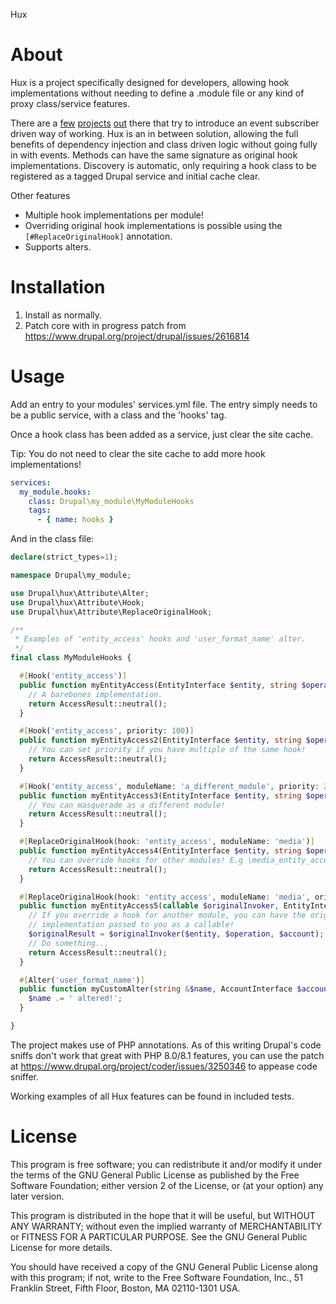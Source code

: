 Hux

# About

Hux is a project specifically designed for developers, allowing hook
implementations without needing to define a .module file or any kind of proxy
class/service features.

There are a [few][project-hook_event_dispatcher] [projects][project-hooks] 
[out][project-entity_events] there that try to introduce an event subscriber
driven way of working. 
Hux is an in between solution, allowing the full benefits of dependency
injection and class driven logic without going fully in with events. 
Methods can have the same signature as original hook implementations.
Discovery is automatic, only requiring a hook class to be registered as a
tagged Drupal service and initial cache clear.

Other features

 - Multiple hook implementations per module!
 - Overriding original hook implementations is possible using the
   `[#ReplaceOriginalHook]` annotation.
 - Supports alters.

# Installation

 1. Install as normally.
 2. Patch core with in progress patch from
    https://www.drupal.org/project/drupal/issues/2616814

# Usage

Add an entry to your modules' services.yml file. The entry simply needs to be a
public service, with a class and the 'hooks' tag.

Once a hook class has been added as a service, just clear the site cache. 

Tip: You do not need to clear the site cache to add more hook implementations!

```yaml
services:
  my_module.hooks:
    class: Drupal\my_module\MyModuleHooks
    tags:
      - { name: hooks }
```

And in the class file:

```php
declare(strict_types=1);

namespace Drupal\my_module;

use Drupal\hux\Attribute\Alter;
use Drupal\hux\Attribute\Hook;
use Drupal\hux\Attribute\ReplaceOriginalHook;

/**
 * Examples of 'entity_access' hooks and 'user_format_name' alter.
 */
final class MyModuleHooks {

  #[Hook('entity_access')]
  public function myEntityAccess(EntityInterface $entity, string $operation, AccountInterface $account): AccessResult {
    // A barebones implementation.
    return AccessResult::neutral();
  }

  #[Hook('entity_access', priority: 100)]
  public function myEntityAccess2(EntityInterface $entity, string $operation, AccountInterface $account): AccessResult {
    // You can set priority if you have multiple of the same hook!
    return AccessResult::neutral();
  }

  #[Hook('entity_access', moduleName: 'a_different_module', priority: 200)]
  public function myEntityAccess3(EntityInterface $entity, string $operation, AccountInterface $account): AccessResult {
    // You can masquerade as a different module!
    return AccessResult::neutral();
  }

  #[ReplaceOriginalHook(hook: 'entity_access', moduleName: 'media')]
  public function myEntityAccess4(EntityInterface $entity, string $operation, AccountInterface $account): AccessResult {
    // You can override hooks for other modules! E.g \media_entity_access()
    return AccessResult::neutral();
  }

  #[ReplaceOriginalHook(hook: 'entity_access', moduleName: 'media', originalInvoker: TRUE)]
  public function myEntityAccess5(callable $originalInvoker, EntityInterface $entity, string $operation, AccountInterface $account): AccessResult {
    // If you override a hook for another module, you can have the original
    // implementation passed to you as a callable!
    $originalResult = $originalInvoker($entity, $operation, $account);
    // Do something...
    return AccessResult::neutral();
  }

  #[Alter('user_format_name')]
  public function myCustomAlter(string &$name, AccountInterface $account): void {
    $name .= ' altered!'; 
  }

}
```

The project makes use of PHP annotations. As of this writing Drupal's code
sniffs don't work that great with PHP 8.0/8.1 features, you can use the patch
at https://www.drupal.org/project/coder/issues/3250346 to appease code sniffer.

Working examples of all Hux features can be found in included tests.

# License

This program is free software; you can redistribute it and/or modify it under the terms of the GNU General Public
License as published by the Free Software Foundation; either version 2 of the License, or
(at your option) any later version.

This program is distributed in the hope that it will be useful, but WITHOUT ANY WARRANTY; without even the implied
warranty of MERCHANTABILITY or FITNESS FOR A PARTICULAR PURPOSE. See the GNU General Public License for more details.

You should have received a copy of the GNU General Public License along with this program; if not, write to the Free
Software Foundation, Inc., 51 Franklin Street, Fifth Floor, Boston, MA 02110-1301 USA.

 [project-hook_event_dispatcher]: https://www.drupal.org/project/hook_event_dispatcher
 [project-hooks]: https://www.drupal.org/project/hooks
 [project-entity_events]: https://www.drupal.org/project/entity_events
